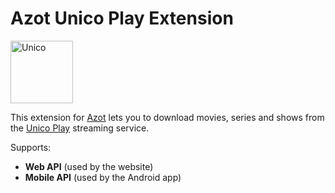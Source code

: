 # Azot Unico Play Extension

<img src="https://unicoplay.com/static/images/header/logo.svg" height="100" alt="Unico" />

This extension for [Azot](https://github.com/azot-labs/azot) lets you to download movies, series and shows from the [Unico Play](https://unicoplay.com/) streaming service.

Supports:
- **Web API** (used by the website)
- **Mobile API** (used by the Android app)
